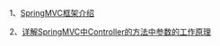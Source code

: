 1、[SpringMVC框架介绍](http://blog.csdn.net/cswhale/article/details/16941281)

2、[详解SpringMVC中Controller的方法中参数的工作原理](http://www.cnblogs.com/fangjian0423/p/springMVC-request-param-analysis.html)
